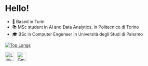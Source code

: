 # Hello! 

- 📍 Based in Turin
- 📚 MSc student in AI and Data Analytics, in Politecnico di Torino
- 🎓 BSc in Computer Engeneer in Università degli Studi di Palermo



[![Top Langs](https://github-readme-stats.vercel.app/api/top-langs/?username=andrea-scaturro&layout=donut&theme=dark )](https://github.com/andrea-scaturro/github-readme-stats)

<div style="display: flex; marginTop:20px ">
    <a href="https://www.linkedin.com/in/andrea-scaturro-8ba2552b8/" style="margin-right: 10px;">
        <img src="https://img.icons8.com/ios-filled/50/ffffff/linkedin.png" alt="LinkedIn Logo" width="30" height="30">
    </a>
    <a href="mailto:andrea11122000@gmail.com">
        <img src="https://img.icons8.com/fluent/48/ffffff/gmail.png" alt="Gmail" style="width:30px;height:30px;">
    </a>
</div>

